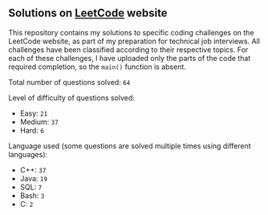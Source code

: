 ## Solutions on [LeetCode](https://leetcode.com/) website

This repository contains my solutions to specific coding challenges on the LeetCode website, as part of my preparation for technical job interviews. All challenges have been classified according to their respective topics. For each of these challenges, I have uploaded only the parts of the code that required completion, so the `main()` function is absent.

Total number of questions solved: `64`

Level of difficulty of questions solved:
* Easy: `21`
* Medium: `37`
* Hard: `6`

Language used (some questions are solved multiple times using different languages):
* C++: `37`
* Java: `19`
* SQL: `7`
* Bash: `3`
* C: `2`
